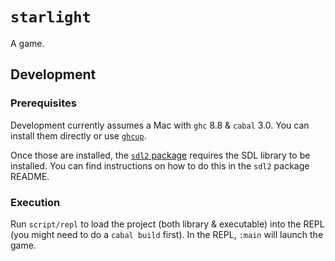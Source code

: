 # `starlight`

A game.


## Development

### Prerequisites

Development currently assumes a Mac with `ghc` 8.8 & `cabal` 3.0. You can install them directly or use [`ghcup`](https://www.haskell.org/ghcup/).

Once those are installed, the [`sdl2` package](https://github.com/haskell-game/sdl2) requires the SDL library to be installed. You can find instructions on how to do this in the `sdl2` package README.

### Execution

Run `script/repl` to load the project (both library & executable) into the REPL (you might need to do a `cabal build` first). In the REPL, `:main` will launch the game.
